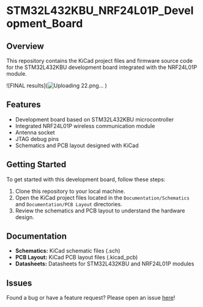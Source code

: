 # STM32L432KBU_NRF24L01P_Development_Board

## Overview
This repository contains the KiCad project files and firmware source code for the STM32L432KBU development board integrated with the NRF24L01P module. 

![FINAL results](![Uploading 22.png…]()
)


## Features
- Development board based on STM32L432KBU microcontroller
- Integrated NRF24L01P wireless communication module
- Antenna socket
- JTAG debug pins
- Schematics and PCB layout designed with KiCad

## Getting Started
To get started with this development board, follow these steps:

1. Clone this repository to your local machine.
2. Open the KiCad project files located in the `Documentation/Schematics` and `Documentation/PCB Layout` directories.
3. Review the schematics and PCB layout to understand the hardware design.

## Documentation
- **Schematics:** KiCad schematic files (.sch)
- **PCB Layout:** KiCad PCB layout files (.kicad_pcb)
- **Datasheets:** Datasheets for STM32L432KBU and NRF24L01P modules


## Issues
Found a bug or have a feature request? Please open an issue [here](../../issues)!

